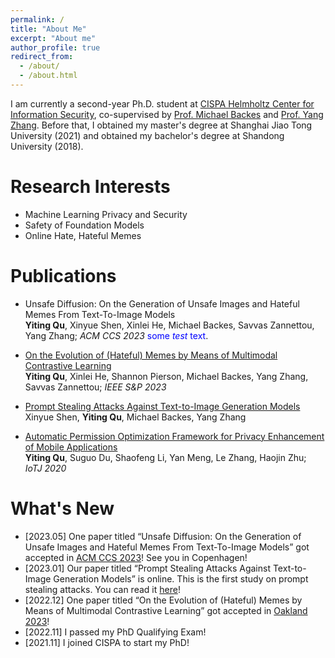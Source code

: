 ```yaml
---
permalink: /
title: "About Me"
excerpt: "About me"
author_profile: true
redirect_from: 
  - /about/
  - /about.html
---
```

I am currently a second-year Ph.D. student at [CISPA Helmholtz Center for Information Security](https://cispa.de/en), co-supervised by [Prof. Michael Backes](https://cispa.de/en/about/director-page) and [Prof. Yang Zhang](https://yangzhangalmo.github.io/). Before that, I obtained my master's degree at Shanghai Jiao Tong University (2021) and obtained my bachelor's degree at Shandong University (2018).

Research Interests
======
- Machine Learning Privacy and Security
- Safety of Foundation Models
- Online Hate, Hateful Memes

Publications
======
- Unsafe Diffusion: On the Generation of Unsafe Images and Hateful Memes From Text-To-Image Models \
**Yiting Qu**, Xinyue Shen, Xinlei He, Michael Backes, Savvas Zannettou, Yang Zhang; *ACM CCS 2023*
<span style="color:blue">some *test* text</span>.
- [On the Evolution of (Hateful) Memes by Means of Multimodal Contrastive Learning](https://arxiv.org/abs/2212.06573) \
**Yiting Qu**, Xinlei He, Shannon Pierson, Michael Backes, Yang Zhang, Savvas Zannettou; *IEEE S&P 2023*

- [Prompt Stealing Attacks Against Text-to-Image Generation Models](https://arxiv.org/abs/2302.09923) \
Xinyue Shen, **Yiting Qu**, Michael Backes, Yang Zhang

- [Automatic Permission Optimization Framework for Privacy Enhancement of Mobile Applications](https://ieeexplore.ieee.org/abstract/document/9270036)\
**Yiting Qu**, Suguo Du, Shaofeng Li, Yan Meng, Le Zhang, Haojin Zhu; *IoTJ 2020*

What's New
======
- [2023.05] One paper titled “Unsafe Diffusion: On the Generation of Unsafe Images and Hateful Memes From Text-To-Image Models” got accepted in [ACM CCS 2023](https://www.sigsac.org/ccs/CCS2023/)! See you in Copenhagen!
- [2023.01] Our paper titled “Prompt Stealing Attacks Against Text-to-Image Generation Models” is online. This is the first study on prompt stealing attacks. You can read it [here](https://arxiv.org/abs/2302.09923)!
- [2022.12] One paper titled “On the Evolution of (Hateful) Memes by Means of Multimodal Contrastive Learning” got accepted in [Oakland 2023](https://www.ieee-security.org/TC/SP2023/)!
- [2022.11] I passed my PhD Qualifying Exam!
- [2021.11] I joined CISPA to start my PhD!
